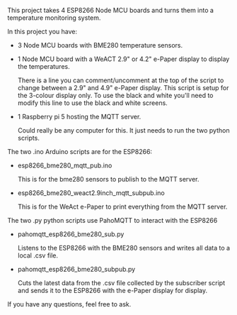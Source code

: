 This project takes 4 ESP8266 Node MCU boards and turns them into a temperature monitoring system.

In this project you have:
  - 3 Node MCU boards with BME280 temperature sensors.
  - 1 Node MCU board with a WeACT 2.9" or 4.2" e-Paper display to display the temperatures.

      There is a line you can comment/uncomment at the top of the script to change between a 2.9" and 4.9"
      e-Paper display. This script is setup for the 3-colour display only. To use the black and white you'll
      need to modify this line to use the black and white screens.

  - 1 Raspberry pi 5 hosting the MQTT server.

    Could really be any computer for this. It just needs to run the two python scripts.


The two .ino Arduino scripts are for the ESP8266:
  - esp8266_bme280_mqtt_pub.ino

    This is for the bme280 sensors to publish to the MQTT server.
  - esp8266_bme280_weact2.9inch_mqtt_subpub.ino

    This is for the WeAct e-Paper to print everything from the MQTT server.


The two .py python scripts use PahoMQTT to interact with the ESP8266
  - pahomqtt_esp8266_bme280_sub.py

    Listens to the ESP8266 with the BME280 sensors and writes all data to a local .csv file.
  - pahomqtt_esp8266_bme280_subpub.py

    Cuts the latest data from the .csv file collected by the subscriber script and sends it to the
    ESP8266 with the e-Paper display for display.


If you have any questions, feel free to ask.
